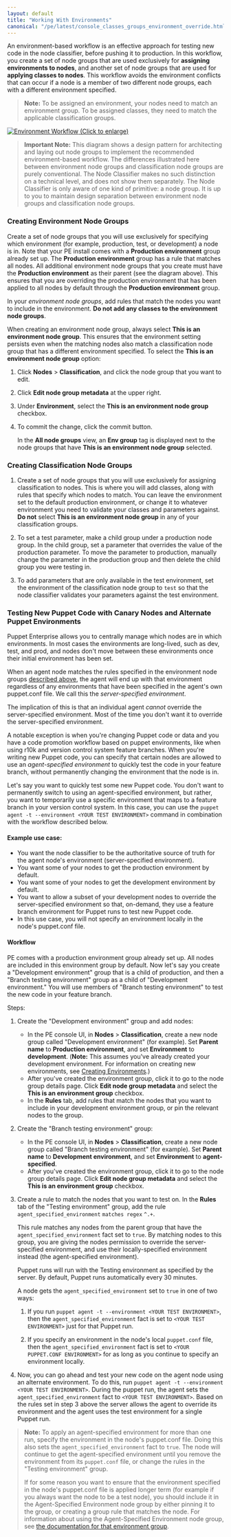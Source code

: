 ```yaml
---
layout: default
title: "Working With Environments"
canonical: "/pe/latest/console_classes_groups_environment_override.html"
---
```


An environment-based workflow is an effective approach for testing new code in the node classifier, before pushing it to production. In this workflow, you create a set of node groups that are used exclusively for **assigning environments to nodes**, and another set of node groups that are used for **applying classes to nodes**. This workflow avoids the environment conflicts that can occur if a node is a member of two different node groups, each with a different environment specified.

> **Note:** To be assigned an environment, your nodes need to match an environment group. To be assigned classes, they need to match the applicable classification groups.

<a href="./images/console/env_workflow.svg"><img src="./images/console/env_workflow.svg" alt="Environment Workflow" title="Click to enlarge"> (Click to enlarge)</a>

> **Important Note:** This diagram shows a design pattern for architecting and laying out node groups to implement the recommended environment-based workflow. The differences illustrated here between environment node groups and classification node groups are purely conventional. The Node Classifier makes no such distinction on a technical level, and does not show them separately. The Node Classifier is only aware of one kind of primitive: a node group. It is up to you to maintain design separation between environment node groups and classification node groups.

### Creating Environment Node Groups

Create a set of node groups that you will use exclusively for specifying which environment (for example, production, test, or development) a node is in. Note that your PE install comes with a **Production environment** group already set up. The **Production environment** group has a rule that matches all nodes. All additional environment node groups that you create must have the **Production environment** as their parent (see the diagram above). This ensures that you are overriding the production environment that has been applied to all nodes by default through the **Production environment** group.

In your *environment node groups*, add rules that match the nodes you want to include in the environment. **Do not add any classes to the environment node groups**.

When creating an environment node group, always select **This is an environment node group**. This ensures that the environment setting persists even when the matching nodes also match a classification node group that has a different environment specified. To select the **This is an environment node group** option:

1. Click **Nodes** > **Classification**, and click the node group that you want to edit.

2. Click **Edit node group metadata** at the upper right.

3. Under **Environment**, select the **This is an environment node group** checkbox.

4. To commit the change, click the commit button.

    In the **All node groups** view, an **Env group** tag is displayed next to the node groups that have **This is an environment node group** selected.

### Creating Classification Node Groups

1. Create a set of node groups that you will use exclusively for assigning classification to nodes. This is where you will add classes, along with rules that specify which nodes to match. You can leave the environment set to the default production environment, or change it to whatever environment you need to validate your classes and parameters against. **Do not** select **This is an environment node group** in any of your classification groups.

2. To set a test parameter, make a child group under a production node group. In the child group, set a parameter that overrides the value of the production parameter. To move the parameter to production, manually change the parameter in the production group and then delete the child group you were testing in.

3. To add parameters that are only available in the test environment, set the environment of the classification node group to `test` so that the node classifier validates your parameters against the test environment.

### Testing New Puppet Code with Canary Nodes and Alternate Puppet Environments

Puppet Enterprise allows you to centrally manage which nodes are in which environments. In most cases the environments are long-lived, such as dev, test, and prod, and nodes don't move between these environments once their initial environment has been set.

When an agent node matches the rules specified in the environment node groups [described above](#creating-environment-node-groups), the agent will end up with that environment regardless of any environments that have been specified in the agent's own puppet.conf file. We call this the *server-specified environment*.

The implication of this is that an individual agent *cannot* override the server-specified environment. Most of the time you don't want it to override the server-specified environment.

A notable exception is when you're changing Puppet code or data and you have a code promotion workflow based on puppet environments, like when using r10k and version control system feature branches. When you're writing new Puppet code, you can specify that certain nodes are allowed to use an *agent-specified environment* to quickly test the code in your feature branch, without permanently changing the environment that the node is in.

Let's say you want to quickly test some new Puppet code. You don't want to permanently switch to using an agent-specified environment, but rather, you want to temporarily use a specific environment that maps to a feature branch in your version control system. In this case, you can use the `puppet agent -t --environment <YOUR TEST ENVIRONMENT>` command in combination with the workflow described below.

#### Example use case:

* You want the node classifier to be the authoritative source of truth for the agent node's environment (server-specified environment).
* You want some of your nodes to get the production environment by default.
* You want some of your nodes to get the development environment by default.
* You want to allow a subset of your development nodes to override the server-specified environment so that, on-demand, they use a feature branch environment for Puppet runs to test new Puppet code.
* In this use case, you will not specify an environment locally in the node's puppet.conf file.

#### Workflow

PE comes with a production environment group already set up. All nodes are included in this environment group by default. Now let's say you create a "Development environment" group that is a child of production, and then a "Branch testing environment" group as a child of "Development environment." You will use members of "Branch testing environment" to test the new code in your feature branch.

Steps:

1. Create the "Development environment" group and add nodes:
   - In the PE console UI, in **Nodes** > **Classification**, create a new node group called "Development environment" (for example). Set **Parent name** to **Production environment**, and set **Environment** to **development**. (**Note:** This assumes you've already created your development environment. For information on creating new environments, see [Creating Environments](/puppet/4.3/reference/environments_creating.html#creating-environments).)
   - After you've created the environment group, click it to go to the node group details page. Click **Edit node group metadata** and select the **This is an environment group** checkbox.
   - In the **Rules** tab, add rules that match the nodes that you want to include in your development environment group, or pin the relevant nodes to the group.

2. Create the "Branch testing environment" group:
   - In the PE console UI, in **Nodes** > **Classification**, create a new node group called "Branch testing environment" (for example). Set **Parent name** to **Development environment**, and set **Environment** to **agent-specified**.
   - After you've created the environment group, click it to go to the node group details page. Click **Edit node group metadata** and select the **This is an environment group** checkbox.

3. Create a rule to match the nodes that you want to test on. In the **Rules** tab of the "Testing environment" group, add the rule `agent_specified_environment` `matches regex` `^.+`.


   This rule matches any nodes from the parent group that have the `agent_specified_environment` fact set to `true`. By matching nodes to this group, you are giving the nodes permission to override the server-specified environment, and use their locally-specified environment instead (the agent-specified environment).

   Puppet runs will run with the Testing environment as specified by the server. By default, Puppet runs automatically every 30 minutes.

   A node gets the `agent_specified_environment` set to `true` in one of two ways:

   1. If you run `puppet agent -t --environment <YOUR TEST ENVIRONMENT>`, then the `agent_specified_environment` fact is set to `<YOUR TEST ENVIRONMENT>` just for that Puppet run.

   2. If you specify an environment in the node's local `puppet.conf` file, then the `agent_specified_environment` fact is set to `<YOUR PUPPET.CONF ENVIRONMENT>` for as long as you continue to specify an environment locally.

4. Now, you can go ahead and test your new code on the agent node using an alternate environment. To do this, run `puppet agent -t --environment <YOUR TEST ENVIRONMENT>`. During the puppet run, the agent sets the `agent_specified_environment` fact to `<YOUR TEST ENVIRONMENT>`. Based on the rules set in step 3 above the server allows the agent to override its environment and the agent uses the test environment for a single Puppet run.


>**Note:** To apply an agent-specified environment for more than one run, specify the environment in the node's puppet.conf file. Doing this also sets the `agent_specified_environment` fact to `true`. The node will continue to get the agent-specified environment until you remove the environment from its `puppet.conf` file, or change the rules in the "Testing environment" group.
>
>If for some reason you want to ensure that the environment specified in the node's puppet.conf file is applied longer term (for example if you always want the node to be a test node), you should include it in the Agent-Specified Environment node group by either pinning it to the group, or creating a group rule that matches the node. For information about using the Agent-Specified Environment node group, see [the documentation for that environment group](./console_classes_groups_preconfigured_groups.html#the-agent-specified-environment-node-group).

